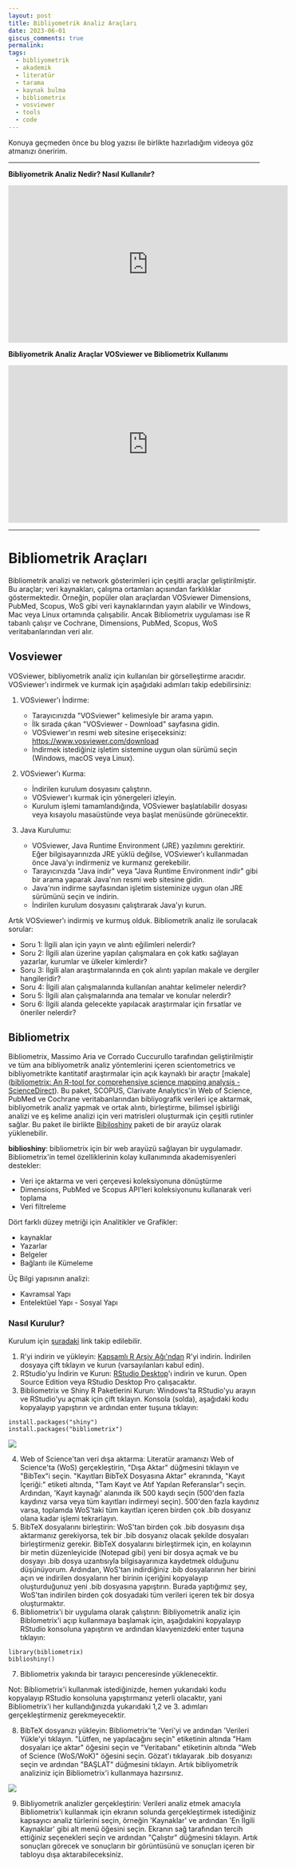 ```yaml
---
layout: post
title: Bibliyometrik Analiz Araçları
date: 2023-06-01
giscus_comments: true
permalink: 
tags:
  - bibliyometrik
  - akademik
  - literatür
  - tarama
  - kaynak bulma
  - bibliometrix
  - vosviewer
  - tools
  - code
---
```


Konuya geçmeden önce bu blog yazısı ile birlikte hazırladığım videoya göz atmanızı öneririm.

---
**Bibliyometrik Analiz Nedir? Nasıl Kullanılır?**
<iframe width="560" height="315" src="https://www.youtube.com/embed/OXw2jo7_4HY" title="YouTube video player" frameborder="0" allow="accelerometer; autoplay; clipboard-write; encrypted-media; gyroscope; picture-in-picture; web-share" allowfullscreen></iframe>

**Bibliyometrik Analiz Araçlar VOSviewer ve Bibliometrix Kullanımı**
<iframe width="560" height="315" src="https://www.youtube.com/embed/7Y687ALw-lU" title="YouTube video player" frameborder="0" allow="accelerometer; autoplay; clipboard-write; encrypted-media; gyroscope; picture-in-picture; web-share" allowfullscreen></iframe>


---

# Bibliometrik Araçları
Bibliometrik analizi ve network gösterimleri için çeşitli araçlar geliştirilmiştir. Bu araçlar; veri kaynakları, çalışma ortamları açısından farklılıklar göstermektedir. Örneğin, popüler olan araçlardan VOSviewer Dimensions, PubMed, Scopus, WoS gibi veri kaynaklarından yayın alabilir ve Windows, Mac veya Linux ortamında çalışabilir. Ancak Bibliometrix uygulaması ise R tabanlı çalışır ve Cochrane, Dimensions, PubMed, Scopus, WoS veritabanlarından veri alır.
## Vosviewer
VOSviewer, bibliyometrik analiz için kullanılan bir görselleştirme aracıdır. VOSviewer'ı indirmek ve kurmak için aşağıdaki adımları takip edebilirsiniz:

1. VOSviewer'ı İndirme:
   - Tarayıcınızda "VOSviewer" kelimesiyle bir arama yapın.
   - İlk sırada çıkan "VOSviewer - Download" sayfasına gidin.
   - VOSviewer'ın resmi web sitesine erişeceksiniz: https://www.vosviewer.com/download
   - İndirmek istediğiniz işletim sistemine uygun olan sürümü seçin (Windows, macOS veya Linux).

2. VOSviewer'ı Kurma:
   - İndirilen kurulum dosyasını çalıştırın.
   - VOSviewer'ı kurmak için yönergeleri izleyin.
   - Kurulum işlemi tamamlandığında, VOSviewer başlatılabilir dosyası veya kısayolu masaüstünde veya başlat menüsünde görünecektir.

3. Java Kurulumu:
   - VOSviewer, Java Runtime Environment (JRE) yazılımını gerektirir. Eğer bilgisayarınızda JRE yüklü değilse, VOSviewer'ı kullanmadan önce Java'yı indirmeniz ve kurmanız gerekebilir.
   - Tarayıcınızda "Java indir" veya "Java Runtime Environment indir" gibi bir arama yaparak Java'nın resmi web sitesine gidin.
   - Java'nın indirme sayfasından işletim sisteminize uygun olan JRE sürümünü seçin ve indirin.
   - İndirilen kurulum dosyasını çalıştırarak Java'yı kurun.

Artık VOSviewer'ı indirmiş ve kurmuş olduk.
Bibliometrik analiz ile sorulacak sorular:
- Soru 1: İlgili alan için yayın ve alıntı eğilimleri nelerdir?
- Soru 2: İlgili alan üzerine yapılan çalışmalara en çok katkı sağlayan yazarlar, kurumlar ve ülkeler kimlerdir?
- Soru 3: İlgili alan araştırmalarında en çok alıntı yapılan makale ve dergiler hangileridir?
- Soru 4: İlgili alan çalışmalarında kullanılan anahtar kelimeler nelerdir?
- Soru 5: İlgili alan çalışmalarında ana temalar ve konular nelerdir?
- Soru 6: İlgili alanda gelecekte yapılacak araştırmalar için fırsatlar ve öneriler nelerdir? 

## Bibliometrix

Bibliometrix, Massimo Aria ve Corrado Cuccurullo tarafından geliştirilmiştir ve tüm ana bibliyometrik analiz yöntemlerini içeren scientometrics ve bibliyometrikte kantitatif araştırmalar için açık kaynaklı bir araçtır [makale]([bibliometrix: An R-tool for comprehensive science mapping analysis - ScienceDirect](https://www.sciencedirect.com/science/article/pii/S1751157717300500)). Bu paket, SCOPUS, Clarivate Analytics'in Web of Science, PubMed ve Cochrane veritabanlarından bibliyografik verileri içe aktarmak, bibliyometrik analiz yapmak ve ortak alıntı, birleştirme, bilimsel işbirliği analizi ve eş kelime analizi için veri matrisleri oluşturmak için çeşitli rutinler sağlar. Bu paket ile birlikte [Bibiloshiny](https://www.bibliometrix.org/home/index.php/layout/biblioshiny) paketi de bir arayüz olarak yüklenebilir.

**biblioshiny**: bibliometrix için bir web arayüzü sağlayan bir uygulamadır. Bibliometrix'in temel özelliklerinin kolay kullanımında akademisyenleri destekler:

- Veri içe aktarma ve veri çerçevesi koleksiyonuna dönüştürme
- Dimensions, PubMed ve Scopus API'leri koleksiyonunu kullanarak veri toplama
- Veri filtreleme

Dört farklı düzey metriği için Analitikler ve Grafikler:

- kaynaklar
- Yazarlar
- Belgeler
- Bağlantı ile Kümeleme

Üç Bilgi yapısının analizi:

- Kavramsal Yapı
- Entelektüel Yapı
- Sosyal Yapı

### Nasıl Kurulur?
Kurulum için [şuradaki](https://bibliometrix.org/biblioshiny/biblioshiny1.html) link takip edilebilir.

1. R'yi indirin ve yükleyin: [Kapsamlı R Arşiv Ağı'ndan](https://cran.r-project.org/bin/windows/base/) R'yi indirin. İndirilen dosyaya çift tıklayın ve kurun (varsayılanları kabul edin).
2. RStudio'yu İndirin ve Kurun: [RStudio Desktop](https://www.rstudio.com/products/rstudio/#rstudio-desktop)'ı indirin ve kurun. Open Source Edition veya RStudio Desktop Pro çalışacaktır.
3. Bibliometrix ve Shiny R Paketlerini Kurun: Windows'ta RStudio'yu arayın ve RStudio'yu açmak için çift tıklayın. Konsola (solda), aşağıdaki kodu kopyalayıp yapıştırın ve ardından enter tuşuna tıklayın:

```
install.packages("shiny")
install.packages("bibliometrix")
```
<img src = "https://i.vgy.me/0k0ZIO.png">

4. Web of Science'tan veri dışa aktarma: Literatür aramanızı Web of Science'ta (WoS) gerçekleştirin, "Dışa Aktar" düğmesini tıklayın ve "BibTex"i seçin. "Kayıtları BibTeX Dosyasına Aktar" ekranında, "Kayıt İçeriği:" etiketi altında, "Tam Kayıt ve Atıf Yapılan Referanslar"ı seçin. Ardından, 'Kayıt kaynağı' alanında ilk 500 kaydı seçin (500'den fazla kaydınız varsa veya tüm kayıtları indirmeyi seçin). 500'den fazla kaydınız varsa, toplamda WoS'taki tüm kayıtları içeren birden çok .bib dosyanız olana kadar işlemi tekrarlayın.
5. BibTeX dosyalarını birleştirin: WoS'tan birden çok .bib dosyasını dışa aktarmanız gerekiyorsa, tek bir .bib dosyanız olacak şekilde dosyaları birleştirmeniz gerekir. BibTeX dosyalarını birleştirmek için, en kolayının bir metin düzenleyicide (Notepad gibi) yeni bir dosya açmak ve bu dosyayı .bib dosya uzantısıyla bilgisayarınıza kaydetmek olduğunu düşünüyorum. Ardından, WoS'tan indirdiğiniz .bib dosyalarının her birini açın ve indirilen dosyaların her birinin içeriğini kopyalayıp oluşturduğunuz yeni .bib dosyasına yapıştırın. Burada yaptığımız şey, WoS'tan indirilen birden çok dosyadaki tüm verileri içeren tek bir dosya oluşturmaktır.
6. Bibliometrix'i bir uygulama olarak çalıştırın: Bibliyometrik analiz için Biblometrix'i açıp kullanmaya başlamak için, aşağıdakini kopyalayıp RStudio konsoluna yapıştırın ve ardından klavyenizdeki enter tuşuna tıklayın:
```
library(bibliometrix)
biblioshiny()
```
7. Bibliometrix yakında bir tarayıcı penceresinde yüklenecektir.

Not: Bibliometrix'i kullanmak istediğinizde, hemen yukarıdaki kodu kopyalayıp RStudio konsoluna yapıştırmanız yeterli olacaktır, yani Bibliometrix'i her kullandığınızda yukarıdaki 1,2 ve 3. adımları gerçekleştirmeniz gerekmeyecektir.

8. BibTeX dosyanızı yükleyin: Bibliometrix'te 'Veri'yi ve ardından 'Verileri Yükle'yi tıklayın. "Lütfen, ne yapılacağını seçin" etiketinin altında "Ham dosyaları içe aktar" öğesini seçin ve "Veritabanı" etiketinin altında "Web of Science (WoS/WoK)" öğesini seçin. Gözat'ı tıklayarak .bib dosyanızı seçin ve ardından "BAŞLAT" düğmesini tıklayın. Artık bibliyometrik analiziniz için Bibliometrix'i kullanmaya hazırsınız.

<img src="https://i.vgy.me/PV4s94.png">

9. Bibliyometrik analizler gerçekleştirin: Verileri analiz etmek amacıyla Bibliometrix'i kullanmak için ekranın solunda gerçekleştirmek istediğiniz kapsayıcı analiz türlerini seçin, örneğin 'Kaynaklar' ve ardından 'En İlgili Kaynaklar' gibi alt menü öğesini seçin. Ekranın sağ tarafından tercih ettiğiniz seçenekleri seçin ve ardından "Çalıştır" düğmesini tıklayın. Artık sonuçları görecek ve sonuçların bir görüntüsünü ve sonuçları içeren bir tabloyu dışa aktarabileceksiniz.